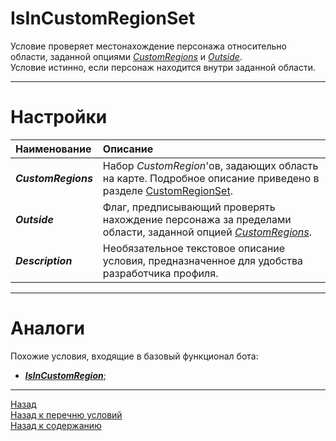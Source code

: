 # **IsInCustomRegionSet**

Условие проверяет местонахождение персонажа относительно области, заданной опциями [*CustomRegions*](#ref-CustomRegions) и [*Outside*](#ref-Outside).<br/>
Условие истинно, если персонаж находится внутри заданной области.

---

# **Настройки**

| **Наименование** | **Описание** 
|:-----------------|:-------------
|<a name ="ref-CustomRegions">***CustomRegions***</a> | Набор *CustomRegion*'ов, задающих область на карте. Подробное описание приведено в разделе [CustomRegionSet](../../General/CustomRegionSet-RU.md).
|<a name ="ref-Outside">***Outside***</a>| Флаг, предписывающий проверять нахождение персонажа за пределами области, заданной опцией [*CustomRegions*](#ref-CustomRegions). 
|<a name ="ref-Description">***Description***</a>| Необязательное текстовое описание условия, предназначенное для удобства разработчика профиля.



---

# **Аналоги**
Похожие условия, входящие в базовый функционал бота:
- [***IsInCustomRegion***](Astral-Actions-RU.md#ref-IsInCustomRegion);

---

<a href="javascript:history.back()">Назад</a>  
[Назад к перечню условий](../EntityTools-QuesterExtensions-RU.md#ref-Conditions)  
[Назад к содержанию](../../index.md)